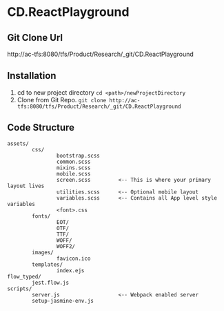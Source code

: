 # CD.ReactPlayground

## Git Clone Url
http://ac-tfs:8080/tfs/Product/Research/_git/CD.ReactPlayground

## Installation
1. cd to new project directory 
```cd <path>/newProjectDirectory```
2. Clone from Git Repo.
```git clone http://ac-tfs:8080/tfs/Product/Research/_git/CD.ReactPlayground```

## Code Structure

```
assets/
        css/
                bootstrap.scss
                common.scss
                mixins.scss
                mobile.scss        
                screen.scss         <-- This is where your primary layout lives
                utilities.scss      <-- Optional mobile layout
                variables.scss      <-- Contains all App level style variables
                <font>.css
        fonts/
                EOT/
                OTF/
                TTF/
                WOFF/
                WOFF2/
        images/
                favicon.ico
        templates/
                index.ejs
flow_typed/
        jest.flow.js
scripts/
        server.js                   <-- Webpack enabled server
        setup-jasmine-env.js
        

```
        
